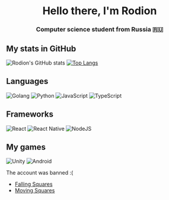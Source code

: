 <!--
**Veter-ok/Veter-ok** is a ✨ _special_ ✨ repository because its `README.md` (this file) appears on your GitHub profile.

Here are some ideas to get you started:
 
- 🔭 I’m currently working on ...
- 🌱 I’m currently learning Node JS and React JS
- 🌱 I’m currently learning ...
- 👯 I’m looking to collaborate on ...
- 🤔 I’m looking for help with ...
- 💬 Ask me about ...
- 📫 How to reach me: ...
- 😄 Pronouns: ...
- ⚡ Fun fact: ...
-->

<h1 align="center">Hello there, I'm Rodion</h1>
<h3 align="center">Computer science student from Russia 🇷🇺</h3>

<h2>My stats in GitHub</h2>

![Rodion's GitHub stats](https://github-readme-stats.vercel.app/api?username=Veter-ok&show_icons=true&theme=radical)
[![Top Langs](https://github-readme-stats.vercel.app/api/top-langs/?username=Veter-ok&layout=compact)](https://github.com/anuraghazra/github-readme-stats)

<!--
<img align="left" src="https://img.shields.io/badge/-Stackoverflow-FE7A16?style=for-the-badge&logo=stack-overflow&logoColor=white"/>
<img align="left" src="https://img.shields.io/badge/Visual%20Studio%20Code-0078d7.svg?style=for-the-badge&logo=visual-studio-code&logoColor=white"/>
-->

<h2>Languages</h2>

![Golang](https://img.shields.io/badge/Golang-00ADD8?logo=Go&logoColor=white&style=for-the-badge)
![Python](https://img.shields.io/badge/python-3670A0?style=for-the-badge&logo=python&logoColor=ffdd54)
![JavaScript](https://img.shields.io/badge/javascript-%23323330.svg?style=for-the-badge&logo=javascript&logoColor=%23F7DF1E)
![TypeScript](https://img.shields.io/badge/typescript-%23007ACC.svg?style=for-the-badge&logo=typescript&logoColor=white)

<h2>Frameworks</h2>

![React](https://img.shields.io/badge/react-%2320232a.svg?style=for-the-badge&logo=react&logoColor=%2361DAFB)
![React Native](https://img.shields.io/badge/react_native-%2320232a.svg?style=for-the-badge&logo=react&logoColor=%2361DAFB)
![NodeJS](https://img.shields.io/badge/node.js-6DA55F?style=for-the-badge&logo=node.js&logoColor=white)

<h2>My games</h2>

![Unity](https://img.shields.io/badge/unity-%23000000.svg?style=for-the-badge&logo=unity&logoColor=white)
![Android](https://img.shields.io/badge/Android-3DDC84?style=for-the-badge&logo=android&logoColor=white)

<p>The account was banned :(</p>

<ul>
  <li><a href="https://play.google.com/store/apps/details?id=com.FutureSimpleGames.FallingSquares">Falling Squares</a></li>
  <li><a href="https://play.google.com/store/apps/details?id=com.FutureSimpleGames.MovingSquare">Moving Squares</a></li>
</ul>
